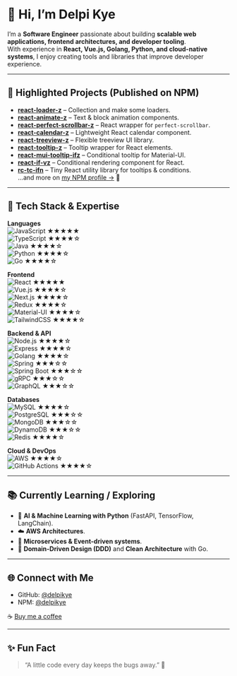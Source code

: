 # 👋 Hi, I’m Delpi Kye  

I’m a **Software Engineer** passionate about building **scalable web applications, frontend architectures, and developer tooling**.  
With experience in **React, Vue.js, Golang, Python, and cloud-native systems**, I enjoy creating tools and libraries that improve developer experience.  

---

## 📌 Highlighted Projects (Published on NPM)  
- **[react-loader-z](https://www.npmjs.com/package/react-loader-z)** – Collection and make some loaders.  
- **[react-animate-z](https://www.npmjs.com/package/react-animate-z)** – Text & block animation components.  
- **[react-perfect-scrollbar-z](https://www.npmjs.com/package/react-perfect-scrollbar-z)** – React wrapper for `perfect-scrollbar`.  
- **[react-calendar-z](https://www.npmjs.com/package/react-calendar-z)** – Lightweight React calendar component.  
- **[react-treeview-z](https://www.npmjs.com/package/react-treeview-z)** – Flexible treeview UI library.  
- **[react-tooltip-z](https://www.npmjs.com/package/react-tooltip-z)** – Tooltip wrapper for React elements.  
- **[react-mui-tooltip-ifz](https://www.npmjs.com/package/react-mui-tooltip-ifz)** – Conditional tooltip for Material-UI.  
- **[react-if-vz](https://www.npmjs.com/package/react-if-vz)** – Conditional rendering component for React.  
- **[rc-tc-ifn](https://www.npmjs.com/package/rc-tc-ifn)** – Tiny React utility library for tooltips & conditions.  
…and more on [my NPM profile →](https://www.npmjs.com/~delpikye) 🚀
---

## 🚀 Tech Stack & Expertise  

**Languages**  
![JavaScript](https://img.shields.io/badge/JavaScript-F7DF1E?logo=javascript&logoColor=black) ★★★★★  
![TypeScript](https://img.shields.io/badge/TypeScript-3178C6?logo=typescript&logoColor=white) ★★★★☆  
![Java](https://img.shields.io/badge/Java-007396?logo=java&logoColor=white) ★★★★☆  
![Python](https://img.shields.io/badge/Python-3776AB?logo=python&logoColor=white) ★★★★☆  
![Go](https://img.shields.io/badge/Go-00ADD8?logo=go&logoColor=white) ★★★★☆  

**Frontend**  
![React](https://img.shields.io/badge/React-61DAFB?logo=react&logoColor=black) ★★★★★  
![Vue.js](https://img.shields.io/badge/Vue.js-4FC08D?logo=vue.js&logoColor=white) ★★★★☆  
![Next.js](https://img.shields.io/badge/Next.js-000000?logo=nextdotjs&logoColor=white) ★★★★☆  
![Redux](https://img.shields.io/badge/Redux-764ABC?logo=redux&logoColor=white) ★★★★☆  
![Material-UI](https://img.shields.io/badge/MUI-007FFF?logo=mui&logoColor=white) ★★★★☆  
![TailwindCSS](https://img.shields.io/badge/TailwindCSS-38B2AC?logo=tailwindcss&logoColor=white) ★★★★☆  

**Backend & API**  
![Node.js](https://img.shields.io/badge/Node.js-339933?logo=nodedotjs&logoColor=white) ★★★★☆  
![Express](https://img.shields.io/badge/Express-000000?logo=express&logoColor=white) ★★★★☆  
![Golang](https://img.shields.io/badge/Golang-00ADD8?logo=go&logoColor=white) ★★★★☆  
![Spring](https://img.shields.io/badge/Spring-6DB33F?logo=spring&logoColor=white) ★★★☆☆  
![Spring Boot](https://img.shields.io/badge/Spring%20Boot-6DB33F?logo=springboot&logoColor=white) ★★★☆☆  
![gRPC](https://img.shields.io/badge/gRPC-000000?logo=grpc&logoColor=white) ★★★☆☆  
![GraphQL](https://img.shields.io/badge/GraphQL-E10098?logo=graphql&logoColor=white) ★★★☆☆  

**Databases**  
![MySQL](https://img.shields.io/badge/MySQL-4479A1?logo=mysql&logoColor=white) ★★★★☆  
![PostgreSQL](https://img.shields.io/badge/PostgreSQL-4169E1?logo=postgresql&logoColor=white) ★★★☆☆  
![MongoDB](https://img.shields.io/badge/MongoDB-47A248?logo=mongodb&logoColor=white) ★★★☆☆  
![DynamoDB](https://img.shields.io/badge/DynamoDB-4053D6?logo=amazon-dynamodb&logoColor=white) ★★★☆☆  
![Redis](https://img.shields.io/badge/Redis-DC382D?logo=redis&logoColor=white) ★★★★☆  

**Cloud & DevOps**  
![AWS](https://img.shields.io/badge/AWS-232F3E?logo=amazonaws&logoColor=white) ★★★★☆  
![GitHub Actions](https://img.shields.io/badge/GitHub%20Actions-2088FF?logo=githubactions&logoColor=white) ★★★★☆  

---

## 📚 Currently Learning / Exploring  
- 🧠 **AI & Machine Learning with Python** (FastAPI, TensorFlow, LangChain).
- ☁️ **AWS Architectures**.  
- 🔗 **Microservices & Event-driven systems**.  
- 🧩 **Domain-Driven Design (DDD)** and **Clean Architecture** with Go.  

---

## 🌐 Connect with Me  
- GitHub: [@delpikye](https://github.com/delpikye-v)  
- NPM: [@delpikye](https://www.npmjs.com/~delpikye)  

☕ [Buy me a coffee](https://www.buymeacoffee.com/delpikye)  

---

## ✨ Fun Fact  
> “A little code every day keeps the bugs away.” 🐞
